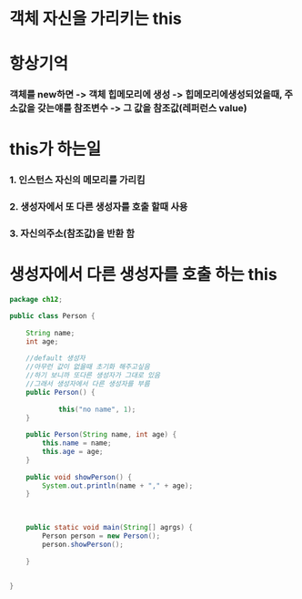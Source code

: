 # 객체 자신을 가리키는 this

# 항상기억
### 객체를 new하면 -> 객체 힙메모리에 생성 -> 힙메모리에생성되었을때, 주소값을 갖는얘를 참조변수 -> 그 값을 참조값(레퍼런스 value)

# this가 하는일
### 1. 인스턴스 자신의 메모리를 가리킴
### 2. 생성자에서 또 다른 생성자를 호출 할때 사용
### 3. 자신의주소(참조값)을 반환 함

# 생성자에서 다른 생성자를 호출 하는 this
```java
package ch12;

public class Person {
	
	String name;
	int age;
	
	//default 생성자
	//아무런 값이 없을때 초기화 해주고싶음
	//하기 보니까 또다른 생성자가 그대로 있음
	//그래서 생성자에서 다른 생성자를 부름
	public Person() {
	
			this("no name", 1);
	}
	
	public Person(String name, int age) {
		this.name = name;
		this.age = age;
	}
	
	public void showPerson() {
		System.out.println(name + "," + age);
	}
	

	
	public static void main(String[] agrgs) {
		Person person = new Person();
		person.showPerson();
	
	}
	

}
```

